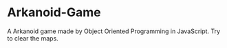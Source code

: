 # Arkanoid-Game
A Arkanoid game made by Object Oriented Programming in JavaScript. Try to clear the maps.
